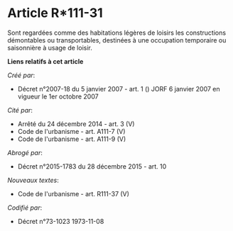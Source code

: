 # Article R*111-31

Sont regardées comme des habitations légères de loisirs les constructions démontables ou transportables, destinées à une
occupation temporaire ou saisonnière à usage de loisir.

**Liens relatifs à cet article**

_Créé par_:

  - Décret n°2007-18 du 5 janvier 2007 - art. 1 () JORF 6 janvier 2007 en vigueur le 1er octobre 2007

_Cité par_:

  - Arrêté du 24 décembre 2014 - art. 3 (V)
  - Code de l'urbanisme - art. A111-7 (V)
  - Code de l'urbanisme - art. A111-9 (V)

_Abrogé par_:

  - Décret n°2015-1783 du 28 décembre 2015 - art. 10

_Nouveaux textes_:

  - Code de l'urbanisme - art. R111-37 (V)

_Codifié par_:

  - Décret n°73-1023 1973-11-08
